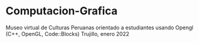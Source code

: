 # Computacion-Grafica
Museo virtual de Culturas Peruanas orientado a estudiantes usando Opengl
(C++, OpenGL, Code::Blocks)
Trujillo, enero 2022

